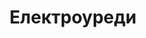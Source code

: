 ---
layout: technology.ect
href: '/kitchens/technologies/electrical-appliances'
lang: bg
title: 'Електроуреди'
importance: 7
photo: '/кухни/технологии/електроуреди/скара-и-плот-за-готвене.jpg'
description: 'В Диалог проучваме и избираме уредите за вграждане за нашите кухни: фурни, котлони, микровълнови фурни, миялни и перални машини, домашни роботи и други.'
highlights:
  - 
    caption: 'Модерни фурни'
    photo: '/кухни/технологии/електроуреди/избор-от-фурни-за-вграждане.png'
  - 
    caption: 'Ретро фурни'
    photo: '/кухни/технологии/електроуреди/ретро-фурни-за-вграждане.png'
  - 
    caption: 'Миялни за вграждане'
    photo: '/кухни/технологии/електроуреди/миялна-за-вграждане.png'
  - 
    caption: 'Плотове за вграждане'
    photo: '/кухни/технологии/електроуреди/плотове-за-вграждане.png'
  - 
    caption: 'Хладилници за вграждане'
    photo: '/кухни/технологии/електроуреди/разнообразие-от-хладилници-за-вграждане.png'
topics:
  -
    caption: 'Ретро фурни'
    description: 'Основни компоненти с важна роля в дизайна на кухнята и нейната функционалност.'
    highlight: 'Възможност за комбинаране|на вратички с дърво, метал и стъкло'
    photos:
      - '/кухни/технологии/електроуреди/ретро-фурна-1.jpg'
      - '/кухни/технологии/електроуреди/ретро-фурна-2.jpg'
      - '/кухни/технологии/електроуреди/ретро-фурна-3.jpg'
  -
    caption: 'Модерни фурни'
    description: 'Техническите параметри, като безопасност, нисък разход на електроенергия, ниво на шум, брой програми и възможни настройки, наред с нуждите, числеността на семейството, проекта на кухнята и изискванията към качеството, са определящи при избора.'
    photos:
      - '/кухни/технологии/електроуреди/фурни-за-вграждане.jpg'
      - '/кухни/технологии/електроуреди/модерна-фурна-1.jpg'
      - '/кухни/технологии/електроуреди/модерна-фурна-2.jpg'
  -
    caption: 'Плотове за вграждане'
    description: 'В Диалог проучваме и избираме уредите за вграждане за нашите кухни: фурни, котлони, микровълнови фурни, миялни и перални машини, хладилници и хладилни витрини, кафе машини, домашни роботи и други. '
    highlight: 'Алуминиеви полици|които разчупват кухнята'
    photos:
      - '/кухни/технологии/електроуреди/скара-и-плот-за-готвене.jpg'
      - '/кухни/технологии/електроуреди/газов-котлон.jpg'
      - '/кухни/технологии/електроуреди/керамичен-плот.jpg'
  -
    caption: 'Скрити електроуреди'
    description: 'Предлагаме: Bosch, Siemens, Ariston, Gorenje, Fagor, Liebherr, Eurolux, Faber, Nardi, AEG, Electrolux и др.'
    highlight: 'Функционално|и удобно'
    photos:
      - '/кухни/технологии/електроуреди/миялна.jpg'
      - '/кухни/технологии/електроуреди/пералня-1.jpg'
      - '/кухни/технологии/електроуреди/хладилник-за-вграждане-1.jpg'
---